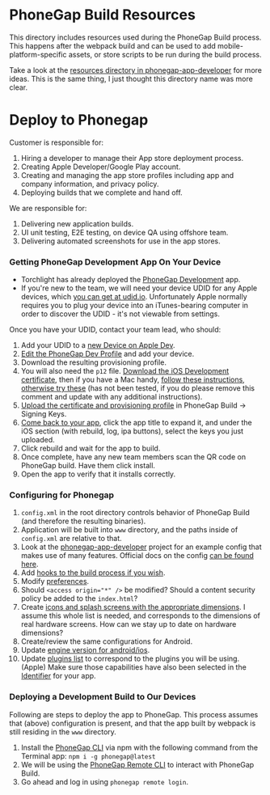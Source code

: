 # PhoneGap Build Resources

This directory includes resources used during the PhoneGap Build process.  This happens after the webpack build and can be used to add mobile-platform-specific assets, or store scripts to be run during the build process.

Take a look at the [resources directory in phonegap-app-developer](https://github.com/TorchlightSoftware/phonegap-app-developer/tree/master/resources) for more ideas.  This is the same thing, I just thought this directory name was more clear.

# Deploy to Phonegap

Customer is responsible for:

1. Hiring a developer to manage their App store deployment process.
2. Creating Apple Developer/Google Play account.
3. Creating and managing the app store profiles including app and company information, and privacy policy.
4. Deploying builds that we complete and hand off.

We are responsible for:

1. Delivering new application builds.
2. UI unit testing, E2E testing, on device QA using offshore team.
3. Delivering automated screenshots for use in the app stores.

### Getting PhoneGap Development App On Your Device

* Torchlight has already deployed the [PhoneGap Development](https://github.com/TorchlightSoftware/phonegap-app-developer) app.
* If you're new to the team, we will need your device UDID for any Apple devices, which [you can get at udid.io](https://get.udid.io).  Unfortunately Apple normally requires you to plug your device into an iTunes-bearing computer in order to discover the UDID - it's not viewable from settings.

Once you have your UDID, contact your team lead, who should:

1. Add your UDID to a [new Device on Apple Dev](https://developer.apple.com/account/resources/devices/list).
2. [Edit the PhoneGap Dev Profile](https://developer.apple.com/account/resources/profiles/list) and add your device.
3. Download the resulting provisioning profile.
4. You will also need the `p12` file.  [Download the iOS Development certificate](https://developer.apple.com/account/resources/certificates/list), then if you have a Mac handy, [follow these instructions](https://community.telligent.com/community/9/w/user-documentation/52415/convert-a-cer-file-to-a-p12-file), [otherwise try these](https://gist.github.com/jcward/d08b33fc3e6c5f90c18437956e5ccc35) (has not been tested, if you do please remove this comment and update with any additional instructions).
5. [Upload the certificate and provisioning profile](https://build.phonegap.com/people/edit) in PhoneGap Build -> Signing Keys.
6. [Come back to your app](https://build.phonegap.com/apps), click the app title to expand it, and under the iOS section (with rebuild, log, ipa buttons), select the keys you just uploaded.
7. Click rebuild and wait for the app to build.
8. Once complete, have any new team members scan the QR code on PhoneGap build.  Have them click install.
9. Open the app to verify that it installs correctly.

### Configuring for Phonegap

1. `config.xml` in the root directory controls behavior of PhoneGap Build (and therefore the resulting binaries).
2. Application will be built into `www` directory, and the paths inside of `config.xml` are relative to that.
3. Look at the [phonegap-app-developer](https://github.com/TorchlightSoftware/phonegap-app-developer/blob/master/config.xml) project for an example config that makes use of many features.  Official docs on the config [can be found here](http://docs.phonegap.com/phonegap-build/configuring/).
4. Add [hooks to the build process if you wish](https://github.com/TorchlightSoftware/phonegap-app-developer/blob/master/config.xml#L10-L14).
5. Modify [preferences](https://github.com/TorchlightSoftware/phonegap-app-developer/blob/master/config.xml#L15-L17).
6. Should `<access origin="*" />` be modified?  Should a content security policy be added to the `index.html`?
7. Create [icons and splash screens with the appropriate dimensions](https://github.com/TorchlightSoftware/phonegap-app-developer/blob/master/config.xml#L25-L53).  I assume this whole list is needed, and corresponds to the dimensions of real hardware screens.  How can we stay up to date on hardware dimensions?
8. Create/review the same configurations for Android.
9. Update [engine version for android/ios](https://github.com/TorchlightSoftware/phonegap-app-developer/blob/master/config.xml#L66-L67).
10. Update [plugins list](https://github.com/TorchlightSoftware/phonegap-app-developer/blob/master/config.xml#L68-L109) to correspond to the plugins you will be using.  (Apple) Make sure those capabilities have also been selected in the [Identifier](https://developer.apple.com/account/resources/identifiers/list/bundleId) for your app.

### Deploying a Development Build to Our Devices

Following are steps to deploy the app to PhoneGap.  This process assumes that (above) configuration is present, and that the app built by webpack is still residing in the `www` directory.

1. Install the [PhoneGap CLI](http://docs.phonegap.com/getting-started/1-install-phonegap/cli/) via npm with the following command from the Terminal app: `npm i -g phonegap@latest`
2. We will be using the [PhoneGap Remote CLI](http://docs.phonegap.com/references/phonegap-cli/remote-usage/) to interact with PhoneGap Build.
3. Go ahead and log in using `phonegap remote login`.
